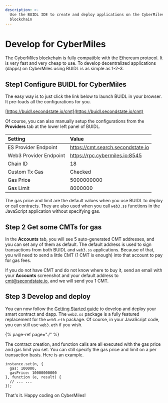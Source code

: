 ```yaml
---
description: >-
  Use the BUIDL IDE to create and deploy applications on the CyberMiles public
  blockchain
---
```


# Develop for CyberMiles

The CyberMiles blockchain is fully compatible with the Ethereum protocol. It is very fast and very cheap to use. To develop decentralized applications \(dapps\) on CyberMiles using BUIDL is as simple as 1-2-3.

## Step1 Configure BUIDL for CyberMiles

The easy way is to just click the link below to launch BUIDL in your browser. It pre-loads all the configurations for you. 

[https://buidl.secondstate.io/cmt](https://buidl.secondstate.io/cmt)

Of course, you can also manually setup the configurations from the **Providers** tab at the lower left panel of BUIDL.

| Setting | Value |
| :--- | :--- |
| ES Provider Endpoint | https://cmt.search.secondstate.io |
| Web3 Provider Endpoint | https://rpc.cybermiles.io:8545 |
| Chain ID | 18 |
| Custom Tx Gas | Checked |
| Gas Price | 5000000000 |
| Gas Limit | 8000000 |

The gas price and limit are the default values when you use BUIDL to deploy or call contracts. They are also used when you call `web3.ss` functions in the JavaScript application without specifying gas.

## Step 2 Get some CMTs for gas

In the **Accounts** tab, you will see 5 auto-generated CMT addresses, and you can set any of them as default. The default address is used to sign transactions from both BUIDL and `web3.ss` applications. Because of that, you will need to send a little CMT \(1 CMT is enough\) into that account to pay for gas fees.

If you do not have CMT and do not know where to buy it, send an email with your **Accounts** screenshot and your default address to cmt@secondstate.io, and we will send you 1 CMT.

## Step 3 Develop and deploy

You can now follow the [Getting Started guide](./) to develop and deploy your smart contract and dapp. The `web3.ss` package is a fully featured replacement for the `web3.eth` package. Of course, in your JavaScript code, you can still use `web3.eth` if you wish.

{% page-ref page="./" %}

The contract creation, and function calls are all executed with the gas price and gas limit you set. You can still specify the gas price and limit on a per transaction basis. Here is an example.

```text
instance.set(n, {
  gas: 100000,
  gasPrice: 10000000000
}, function (e, result) {
  // ... ...
});
```

That's it. Happy coding on CyberMiles!

